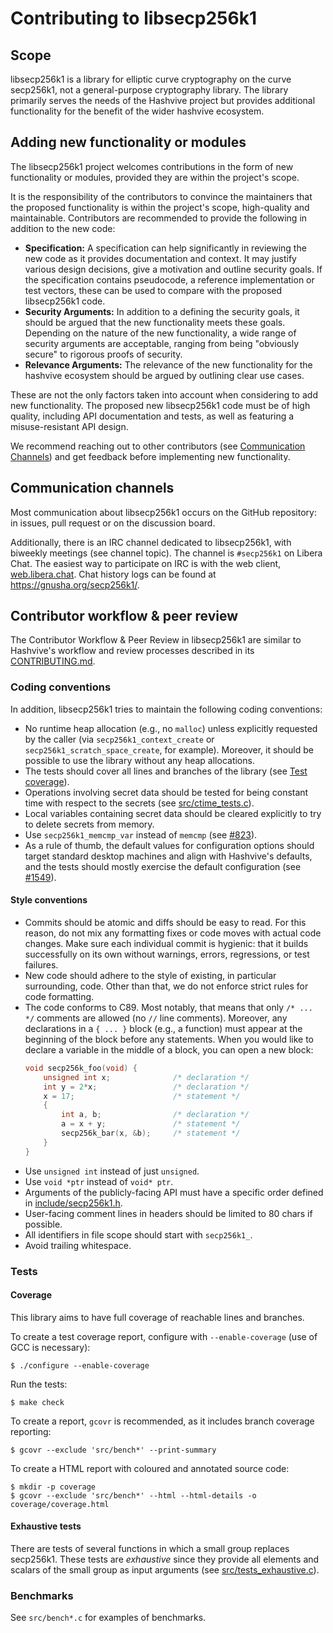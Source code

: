 # Contributing to libsecp256k1

## Scope

libsecp256k1 is a library for elliptic curve cryptography on the curve secp256k1, not a general-purpose cryptography library.
The library primarily serves the needs of the Hashvive project but provides additional functionality for the benefit of the wider hashvive ecosystem.

## Adding new functionality or modules

The libsecp256k1 project welcomes contributions in the form of new functionality or modules, provided they are within the project's scope.

It is the responsibility of the contributors to convince the maintainers that the proposed functionality is within the project's scope, high-quality and maintainable.
Contributors are recommended to provide the following in addition to the new code:

- **Specification:**
  A specification can help significantly in reviewing the new code as it provides documentation and context.
  It may justify various design decisions, give a motivation and outline security goals.
  If the specification contains pseudocode, a reference implementation or test vectors, these can be used to compare with the proposed libsecp256k1 code.
- **Security Arguments:**
  In addition to a defining the security goals, it should be argued that the new functionality meets these goals.
  Depending on the nature of the new functionality, a wide range of security arguments are acceptable, ranging from being "obviously secure" to rigorous proofs of security.
- **Relevance Arguments:**
  The relevance of the new functionality for the hashvive ecosystem should be argued by outlining clear use cases.

These are not the only factors taken into account when considering to add new functionality.
The proposed new libsecp256k1 code must be of high quality, including API documentation and tests, as well as featuring a misuse-resistant API design.

We recommend reaching out to other contributors (see [Communication Channels](#communication-channels)) and get feedback before implementing new functionality.

## Communication channels

Most communication about libsecp256k1 occurs on the GitHub repository: in issues, pull request or on the discussion board.

Additionally, there is an IRC channel dedicated to libsecp256k1, with biweekly meetings (see channel topic).
The channel is `#secp256k1` on Libera Chat.
The easiest way to participate on IRC is with the web client, [web.libera.chat](https://web.libera.chat/#secp256k1).
Chat history logs can be found at https://gnusha.org/secp256k1/.

## Contributor workflow & peer review

The Contributor Workflow & Peer Review in libsecp256k1 are similar to Hashvive's workflow and review processes described in its [CONTRIBUTING.md](https://github.com/hashvive/hashvive/blob/master/CONTRIBUTING.md).

### Coding conventions

In addition, libsecp256k1 tries to maintain the following coding conventions:

- No runtime heap allocation (e.g., no `malloc`) unless explicitly requested by the caller (via `secp256k1_context_create` or `secp256k1_scratch_space_create`, for example). Moreover, it should be possible to use the library without any heap allocations.
- The tests should cover all lines and branches of the library (see [Test coverage](#coverage)).
- Operations involving secret data should be tested for being constant time with respect to the secrets (see [src/ctime_tests.c](src/ctime_tests.c)).
- Local variables containing secret data should be cleared explicitly to try to delete secrets from memory.
- Use `secp256k1_memcmp_var` instead of `memcmp` (see [#823](https://github.com/hashvive-core/secp256k1/issues/823)).
- As a rule of thumb, the default values for configuration options should target standard desktop machines and align with Hashvive's defaults, and the tests should mostly exercise the default configuration (see [#1549](https://github.com/hashvive-core/secp256k1/issues/1549#issuecomment-2200559257)).

#### Style conventions

- Commits should be atomic and diffs should be easy to read. For this reason, do not mix any formatting fixes or code moves with actual code changes. Make sure each individual commit is hygienic: that it builds successfully on its own without warnings, errors, regressions, or test failures.
- New code should adhere to the style of existing, in particular surrounding, code. Other than that, we do not enforce strict rules for code formatting.
- The code conforms to C89. Most notably, that means that only `/* ... */` comments are allowed (no `//` line comments). Moreover, any declarations in a `{ ... }` block (e.g., a function) must appear at the beginning of the block before any statements. When you would like to declare a variable in the middle of a block, you can open a new block:
  ```C
  void secp256k_foo(void) {
      unsigned int x;              /* declaration */
      int y = 2*x;                 /* declaration */
      x = 17;                      /* statement */
      {
          int a, b;                /* declaration */
          a = x + y;               /* statement */
          secp256k_bar(x, &b);     /* statement */
      }
  }
  ```
- Use `unsigned int` instead of just `unsigned`.
- Use `void *ptr` instead of `void* ptr`.
- Arguments of the publicly-facing API must have a specific order defined in [include/secp256k1.h](include/secp256k1.h).
- User-facing comment lines in headers should be limited to 80 chars if possible.
- All identifiers in file scope should start with `secp256k1_`.
- Avoid trailing whitespace.

### Tests

#### Coverage

This library aims to have full coverage of reachable lines and branches.

To create a test coverage report, configure with `--enable-coverage` (use of GCC is necessary):

    $ ./configure --enable-coverage

Run the tests:

    $ make check

To create a report, `gcovr` is recommended, as it includes branch coverage reporting:

    $ gcovr --exclude 'src/bench*' --print-summary

To create a HTML report with coloured and annotated source code:

    $ mkdir -p coverage
    $ gcovr --exclude 'src/bench*' --html --html-details -o coverage/coverage.html

#### Exhaustive tests

There are tests of several functions in which a small group replaces secp256k1.
These tests are _exhaustive_ since they provide all elements and scalars of the small group as input arguments (see [src/tests_exhaustive.c](src/tests_exhaustive.c)).

### Benchmarks

See `src/bench*.c` for examples of benchmarks.
